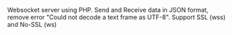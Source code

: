 Websocket server using PHP. Send and Receive data in JSON format, remove error "Could not decode a text frame as UTF-8". Support SSL (wss) and No-SSL (ws)
